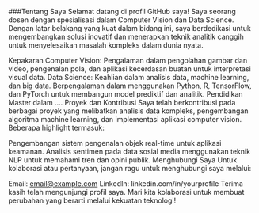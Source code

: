 ###Tentang Saya
Selamat datang di profil GitHub saya! Saya seorang dosen dengan spesialisasi dalam Computer Vision dan Data Science. Dengan latar belakang yang kuat dalam bidang ini, saya berdedikasi untuk mengembangkan solusi inovatif dan menerapkan teknik analitik canggih untuk menyelesaikan masalah kompleks dalam dunia nyata.

Kepakaran
Computer Vision: Pengalaman dalam pengolahan gambar dan video, pengenalan pola, dan aplikasi kecerdasan buatan untuk interpretasi visual data.
Data Science: Keahlian dalam analisis data, machine learning, dan big data. Berpengalaman dalam menggunakan Python, R, TensorFlow, dan PyTorch untuk membangun model prediktif dan analitik.
Pendidikan
Master dalam ....
Proyek dan Kontribusi
Saya telah berkontribusi pada berbagai proyek yang melibatkan analisis data kompleks, pengembangan algoritma machine learning, dan implementasi aplikasi computer vision. Beberapa highlight termasuk:

Pengembangan sistem pengenalan objek real-time untuk aplikasi keamanan.
Analisis sentimen pada data sosial media menggunakan teknik NLP untuk memahami tren dan opini publik.
Menghubungi Saya
Untuk kolaborasi atau pertanyaan, jangan ragu untuk menghubungi saya melalui:

Email: email@example.com
LinkedIn: linkedin.com/in/yourprofile
Terima kasih telah mengunjungi profil saya. Mari kita kolaborasi untuk membuat perubahan yang berarti melalui kekuatan teknologi!
